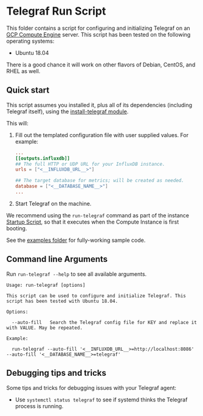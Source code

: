 # Telegraf Run Script

This folder contains a script for configuring and initializing Telegraf on an [GCP Compute Engine](https://cloud.google.com/compute/) server. 
This script has been tested on the following operating systems:

* Ubuntu 18.04

There is a good chance it will work on other flavors of Debian, CentOS, and RHEL as well.

## Quick start

This script assumes you installed it, plus all of its dependencies (including Telegraf itself), using the 
[install-telegraf module](https://github.com/gruntwork-io/terraform-google-influx/tree/master/modules/install-telegraf). 

This will:

1. Fill out the templated configuration file with user supplied values. For example:

    ```conf
    ...
    [[outputs.influxdb]]
    ## The full HTTP or UDP URL for your InfluxDB instance.
    urls = ["<__INFLUXDB_URL__>"]

    ## The target database for metrics; will be created as needed.
    database = ["<__DATABASE_NAME__>"]
    ...
    ```

1. Start Telegraf on the machine.

We recommend using the `run-telegraf` command as part of the instance [Startup Script](https://cloud.google.com/compute/docs/startupscript), so that it executes when the Compute Instance is first booting.

See the [examples folder](https://github.com/gruntwork-io/terraform-google-influx/tree/master/examples) for 
fully-working sample code.

## Command line Arguments

Run `run-telegraf --help` to see all available arguments.

```
Usage: run-telegraf [options]

This script can be used to configure and initialize Telegraf. This script has been tested with Ubuntu 18.04.

Options:

  --auto-fill   Search the Telegraf config file for KEY and replace it with VALUE. May be repeated.

Example:

  run-telegraf --auto-fill '<__INFLUXDB_URL__>=http://localhost:8086' --auto-fill '<__DATABASE_NAME__>=telegraf'
```

## Debugging tips and tricks

Some tips and tricks for debugging issues with your Telegraf agent:

* Use `systemctl status telegraf` to see if systemd thinks the Telegraf process is running.
